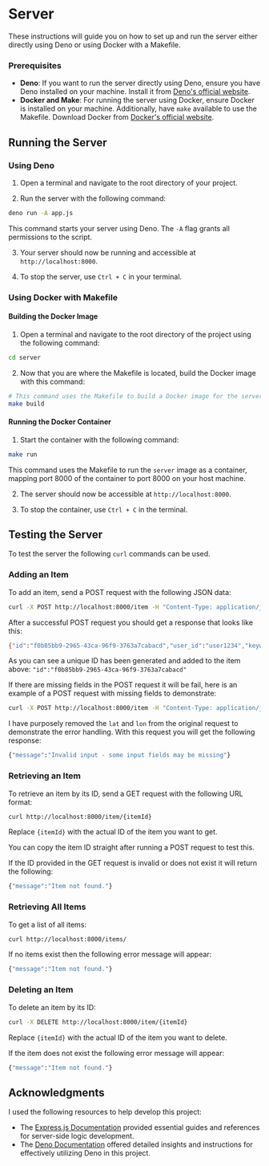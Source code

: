 Server
======

These instructions will guide you on how to set up and run the server either directly using Deno or using Docker with a Makefile.

### Prerequisites

- **Deno**: If you want to run the server directly using Deno, ensure you have Deno installed on your machine. Install it from [Deno's official website](https://deno.land/#installation).
- **Docker and Make**: For running the server using Docker, ensure Docker is installed on your machine. Additionally, have `make` available to use the Makefile. Download Docker from [Docker's official website](https://www.docker.com/get-started).

## Running the Server

### Using Deno

1. Open a terminal and navigate to the root directory of your project.

2. Run the server with the following command:

~~~bash
deno run -A app.js
~~~
This command starts your server using Deno. The `-A` flag grants all permissions to the script.

3. Your server should now be running and accessible at `http://localhost:8000`.

4. To stop the server, use `Ctrl + C` in your terminal.

### Using Docker with Makefile

#### Building the Docker Image

1. Open a terminal and navigate to the root directory of the project using the following command:

~~~ bash
cd server
~~~

2. Now that you are where the Makefile is located, build the Docker image with this command:

~~~ bash
# This command uses the Makefile to build a Docker image for the server.
make build
~~~

#### Running the Docker Container

1. Start the container with the following command:

~~~ bash
make run
~~~

This command uses the Makefile to run the `server` image as a container, mapping port 8000 of the container to port 8000 on your host machine.

2. The server should now be accessible at `http://localhost:8000`.

3. To stop the container, use `Ctrl + C` in the terminal.

## Testing the Server

To test the server the following `curl` commands can be used.

### Adding an Item

To add an item, send a POST request with the following JSON data:

~~~bash
curl -X POST http://localhost:8000/item -H "Content-Type: application/json" -d '{"user_id": "user1234", "keywords": ["hammer", "nails", "tools"], "description": "A hammer and nails set", "image": "https://placekitten.com/200/300", "lat": 51.2798438, "lon": 1.0830275}'
~~~

After a successful POST request you should get a response that looks like this:

~~~bash
{"id":"f0b85bb9-2965-43ca-96f9-3763a7cabacd","user_id":"user1234","keywords":["hammer","nails","tools"],"description":"A hammer and nails set","image":"https://placekitten.com/200/300","lat":51.2798438,"lon":1.0830275,"date_from":"2023-12-13T19:20:43.535","date_to":"2023-12-13T19:20:43.696"}
~~~

As you can see a unique ID has been generated and added to the item above: `"id":"f0b85bb9-2965-43ca-96f9-3763a7cabacd"`

If there are missing fields in the POST request it will be fail, here is an example of a POST request with missing fields to demonstrate:

~~~bash
curl -X POST http://localhost:8000/item -H "Content-Type: application/json" -d '{"user_id": "user1234", "keywords": ["hammer", "nails", "tools"], "description": "A hammer and nails set", "image": "https://placekitten.com/200/300,"}'
~~~

I have purposely removed the `lat` and `lon` from the original request to demonstrate the error handling. With this request you will get the following response:

~~~bash
{"message":"Invalid input - some input fields may be missing"}
~~~

### Retrieving an Item
To retrieve an item by its ID, send a GET request with the following URL format:

~~~bash
curl http://localhost:8000/item/{itemId}
~~~

Replace `{itemId}` with the actual ID of the item you want to get.

You  can copy the item ID straight after running a POST request to test this.

If the ID provided in the GET request is invalid or does not exist it will return the following:

~~~bash
{"message":"Item not found."}
~~~

### Retrieving All Items
To get a list of all items:
~~~bash
curl http://localhost:8000/items/
~~~
If no items exist then the following error message will appear:
~~~bash
{"message":"Item not found."}
~~~
### Deleting an Item
To delete an item by its ID:

~~~bash
curl -X DELETE http://localhost:8000/item/{itemId}
~~~
Replace `{itemId}` with the actual ID of the item you want to delete.

If the item does not exist the following error message will appear:

~~~bash
{"message":"Item not found."}
~~~



## Acknowledgments

I used the following resources to help develop this project:

- The [Express.js Documentation](https://expressjs.com/en/4x/api.html) provided essential guides and references for server-side logic development.
- The [Deno Documentation](https://deno.land/manual) offered detailed insights and instructions for effectively utilizing Deno in this project.

